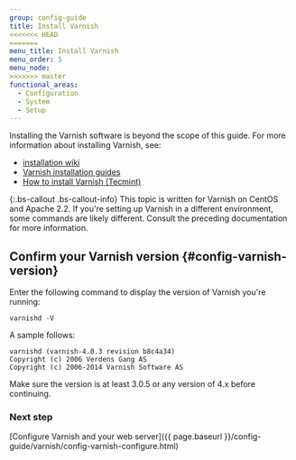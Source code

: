 ```yaml
---
group: config-guide
title: Install Varnish
<<<<<<< HEAD
=======
menu_title: Install Varnish
menu_order: 5
menu_node:
>>>>>>> master
functional_areas:
  - Configuration
  - System
  - Setup
---
```


Installing the Varnish software is beyond the scope of this guide. For more information about installing Varnish, see:

*	[installation wiki](http://wiki.mikejung.biz/Varnish)
*	[Varnish installation guides](https://www.varnish-cache.org/docs)
*	[How to install Varnish (Tecmint)](http://www.tecmint.com/install-varnish-cache-web-accelerator)

{:.bs-callout .bs-callout-info}
This topic is written for Varnish on CentOS and Apache 2.2. If you're setting up Varnish in a different environment, some commands are likely different. Consult the preceding documentation for more information.

## Confirm your Varnish version {#config-varnish-version}

Enter the following command to display the version of Varnish you're running:

	varnishd -V

A sample follows:

	varnishd (varnish-4.0.3 revision b8c4a34)
	Copyright (c) 2006 Verdens Gang AS
	Copyright (c) 2006-2014 Varnish Software AS

Make sure the version is at least 3.0.5 or any version of 4.x before continuing.

### Next step

[Configure Varnish and your web server]({{ page.baseurl }}/config-guide/varnish/config-varnish-configure.html)

